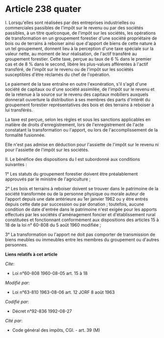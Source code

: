# Article 238 quater

I. Lorsqu'elles sont réalisées par des entreprises industrielles ou commerciales passibles de l'impôt sur le revenu ou par
des sociétés passibles, à un titre quelconque, de l'impôt sur les sociétés, les opérations de transformation en un groupement
forestier d'une société propriétaire de bois ou de terrains à reboiser ainsi que d'apport de biens de cette nature à un tel
groupement, donnent lieu à la perception d'une taxe spéciale sur la valeur nette, au moment de leur réalisation, de l'actif
transféré au groupement forestier. Cette taxe, perçue au taux de 6 % dans le premier cas et de 8 % dans le second, libère les
plus-values afférentes à l'actif transféré, de l'impôt sur le revenu ou de l'impôt sur les sociétés susceptibles d'être
réclamés du chef de l'opération.

Le paiement de la taxe entraîne en outre l'exonération, s'il s'agit d'une société de capitaux ou d'une société assimilée, de
l'impôt sur le revenu et de la retenue à la source sur le revenu des capitaux mobiliers auxquels donnerait ouverture la
distribution à ses membres des parts d'intérêt du groupement forestier représentatives des bois et des terrains à reboiser à
lui transférés.

La taxe est perçue, selon les règles et sous les sanctions applicables en matière de droits d'enregistrement, lors de
l'enregistrement de l'acte constatant la transformation ou l'apport, ou lors de l'accomplissement de la formalité fusionnée.

Elle n'est pas admise en déduction pour l'assiette de l'impôt sur le revenu ni pour l'assiette de l'impôt sur les sociétés.

II. Le bénéfice des dispositions du I est subordonné aux conditions suivantes :

1° Les statuts du groupement forestier doivent être préalablement approuvés par le ministre de l'agriculture ;

2° Les bois et terrains à reboiser doivent se trouver dans le patrimoine de la société transformée ou de la personne physique
ou morale auteur de l'apport depuis une date antérieure au 1er janvier 1962 ou y être entrés depuis cette date par succession
ou par donation ; toutefois, aucune condition de date d'entrée dans le patrimoine n'est exigée pour les apports effectués par
les sociétés d'aménagement foncier et d'établissement rural constituées et fonctionnant conformément aux dispositions des
articles 15 à 18 de la loi n° 60-808 du 5 août 1960 modifiée ;

3° La transformation ou l'apport ne doit pas comporter de transmission de biens meubles ou immeubles entre les membres du
groupement ou d'autres personnes.

**Liens relatifs à cet article**

_Cite_:

  - Loi n°60-808 1960-08-05 art. 15 à 18

_Modifié par_:

  - Loi n°63-810 1963-08-06 art. 12 JORF 8 août 1963

_Codifié par_:

  - Décret n°92-836 1992-08-27

_Cité par_:

  - Code général des impôts, CGI. - art. 39 (M)
